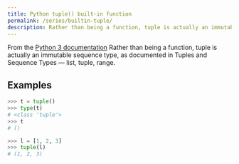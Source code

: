 ```yaml
---
title: Python tuple() built-in function
permalink: /series/builtin-tuple/
description: Rather than being a function, tuple is actually an immutable sequence type, as documented in Tuples and Sequence Types — list, tuple, range.
---
```



<base-disclaimer>
  <base-disclaimer-title>
    From the <a target="_blank" href="https://docs.python.org/3/library/functions.html#tuple">Python 3 documentation</a>
  </base-disclaimer-title>
  <base-disclaimer-content>
    Rather than being a function, tuple is actually an immutable sequence type, as documented in Tuples and Sequence Types — list, tuple, range.
  </base-disclaimer-content>
</base-disclaimer>

## Examples

```python
>>> t = tuple()
>>> type(t)
# <class 'tuple'>
>>> t
# ()

>>> l = [1, 2, 3]
>>> tuple(l)
# (1, 2, 3)
```

<!-- remove this tag to start editing this page -->
<empty-section />
<!-- remove this tag to start editing this page -->
